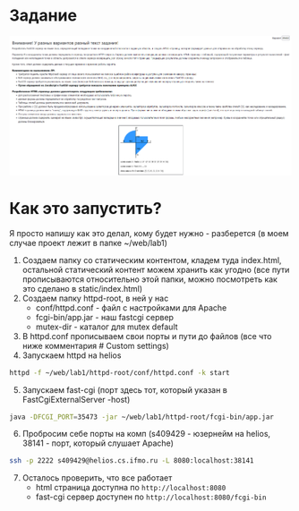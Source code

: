 # Задание
![Задание](report/task.png)
# Как это запустить?
Я просто напишу как это делал, кому будет нужно - разберется (в моем случае проект лежит в папке ~/web/lab1)
1) Создаем папку со статическим контентом, кладем туда index.html, остальной статический контент можем хранить как угодно 
(все пути прописываются относительно этой папки, можно посмотреть как это сделано в static/index.html)
2) Создаем папку httpd-root, в ней у нас 
    - conf/httpd.conf - файл с настройками для Apache
    - fcgi-bin/app.jar - наш fastcgi сервер
    - mutex-dir - каталог для mutex default
3) В httpd.conf прописываем свои порты и пути до файлов (все что ниже комментария # Custom settings)
4) Запускаем httpd на helios
```bash
httpd -f ~/web/lab1/httpd-root/conf/httpd.conf -k start
```
5) Запускаем fast-cgi (порт здесь тот, который указан в FastCgiExternalServer -host)
```bash
java -DFCGI_PORT=35473 -jar ~/web/lab1/httpd-root/fcgi-bin/app.jar
```
6) Пробросим себе порты на комп (s409429 - юзернейм на helios, 38141 - порт, который слушает Apache)
```bash
ssh -p 2222 s409429@helios.cs.ifmo.ru -L 8080:localhost:38141
```
7) Осталось проверить, что все работает 
    - html страница доступна по `http://localhost:8080`
    - fast-cgi сервер доступен по `http://localhost:8080/fcgi-bin`